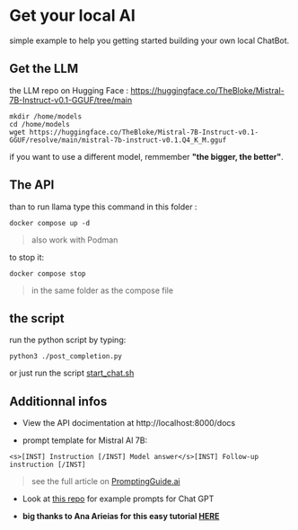 # Get your local AI

simple example to help you getting started building your own local ChatBot.

## Get the LLM

the LLM repo on Hugging Face :
https://huggingface.co/TheBloke/Mistral-7B-Instruct-v0.1-GGUF/tree/main

```
mkdir /home/models
cd /home/models
wget https://huggingface.co/TheBloke/Mistral-7B-Instruct-v0.1-GGUF/resolve/main/mistral-7b-instruct-v0.1.Q4_K_M.gguf
```

if you want to use a different model, remmember **"the bigger, the better"**.

## The API

than to run llama type this command in this folder :

```
docker compose up -d
```
> also work with Podman

to stop it:
```
docker compose stop
```
> in the same folder as the compose file

## the script

run the python script by typing:
```
python3 ./post_completion.py
```

or just run the script [start_chat.sh](./start_chat.sh)

## Additionnal infos

- View the API docimentation at http://localhost:8000/docs

- prompt template for Mistral AI 7B:
```
<s>[INST] Instruction [/INST] Model answer</s>[INST] Follow-up instruction [/INST]
```
> see the full article on [PromptingGuide.ai](https://www.promptingguide.ai/models/mistral-7b)

- Look at [this repo](https://github.com/f/awesome-chatgpt-prompts/blob/main/prompts.csv) for example prompts for Chat GPT

- **big thanks to Ana Arieias for this easy tutorial [HERE](https://medium.com/@ana_areias/quickly-serve-mistral-7b-on-cpu-using-docker-5fce00c27ffc#:~:text=Quickly%20serve%20Mistral-7B%20on%20CPU%20using%20Docker%201,3.%20Access%20the%20API%20by%20navigating%20to%20localhost%3A8000%2Fdocs.)**
